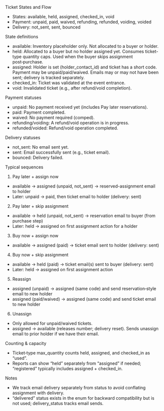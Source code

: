 Ticket States and Flow

- States: available, held, assigned, checked_in, void
- Payment: unpaid, paid, waived, refunding, refunded, voiding, voided
- Delivery: not_sent, sent, bounced

State definitions

- available: Inventory placeholder only. Not allocated to a buyer or holder.
- held: Allocated to a buyer but no holder assigned yet. Consumes ticket-type quantity caps. Used when the buyer skips assignment post‑purchase.
- assigned: Holder is set (holder_contact_id) and ticket has a short code. Payment may be unpaid/paid/waived. Emails may or may not have been sent; delivery is tracked separately.
- checked_in: Ticket was validated at the event entrance.
- void: Invalidated ticket (e.g., after refund/void completion).

Payment statuses

- unpaid: No payment received yet (includes Pay later reservations).
- paid: Payment completed.
- waived: No payment required (comped).
- refunding/voiding: A refund/void operation is in progress.
- refunded/voided: Refund/void operation completed.

Delivery statuses

- not_sent: No email sent yet.
- sent: Email successfully sent (e.g., ticket email).
- bounced: Delivery failed.

Typical sequences

1) Pay later + assign now
- available → assigned (unpaid, not_sent) → reserved-assignment email to holder
- Later: unpaid → paid, then ticket email to holder (delivery: sent)

2) Pay later + skip assignment
- available → held (unpaid, not_sent) → reservation email to buyer (from purchase step)
- Later: held → assigned on first assignment action for a holder

3) Buy now + assign now
- available → assigned (paid) → ticket email sent to holder (delivery: sent)

4) Buy now + skip assignment
- available → held (paid) → ticket email(s) sent to buyer (delivery: sent)
- Later: held → assigned on first assignment action

5) Reassign
- assigned (unpaid) → assigned (same code) and send reservation‑style email to new holder
- assigned (paid/waived) → assigned (same code) and send ticket email to new holder

6) Unassign
- Only allowed for unpaid/waived tickets.
- assigned → available (releases number; delivery reset). Sends unassign email to prior holder if we have their email.

Counting & capacity

- Ticket‑type max_quantity counts held, assigned, and checked_in as “used”.
- Reports can show “held” separately from “assigned” if needed; “registered” typically includes assigned + checked_in.

Notes

- We track email delivery separately from status to avoid conflating assignment with delivery.
- “delivered” status exists in the enum for backward compatibility but is not used; delivery_status tracks email sends.
